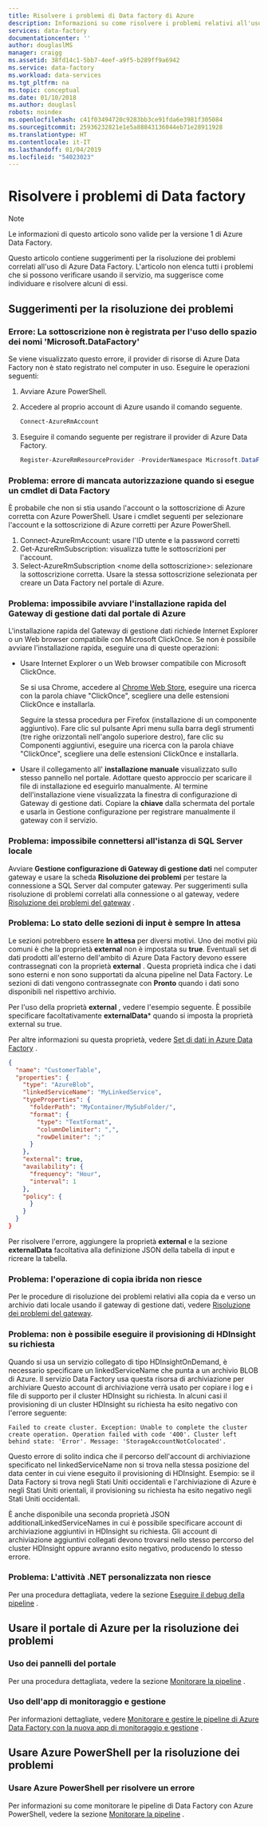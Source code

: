 ```yaml
---
title: Risolvere i problemi di Data factory di Azure
description: Informazioni su come risolvere i problemi relativi all'uso di Data factory di Azure.
services: data-factory
documentationcenter: ''
author: douglaslMS
manager: craigg
ms.assetid: 38fd14c1-5bb7-4eef-a9f5-b289ff9a6942
ms.service: data-factory
ms.workload: data-services
ms.tgt_pltfrm: na
ms.topic: conceptual
ms.date: 01/10/2018
ms.author: douglasl
robots: noindex
ms.openlocfilehash: c41f03494720c9283bb3ce91fda6e3981f305084
ms.sourcegitcommit: 25936232821e1e5a88843136044eb71e28911928
ms.translationtype: HT
ms.contentlocale: it-IT
ms.lasthandoff: 01/04/2019
ms.locfileid: "54023023"
---
```

# <a name="troubleshoot-data-factory-issues"></a>Risolvere i problemi di Data factory
> [!NOTE]
> Le informazioni di questo articolo sono valide per la versione 1 di Azure Data Factory. 

Questo articolo contiene suggerimenti per la risoluzione dei problemi correlati all'uso di Azure Data Factory. L'articolo non elenca tutti i problemi che si possono verificare usando il servizio, ma suggerisce come individuare e risolvere alcuni di essi.   

## <a name="troubleshooting-tips"></a>Suggerimenti per la risoluzione dei problemi
### <a name="error-the-subscription-is-not-registered-to-use-namespace-microsoftdatafactory"></a>Errore: La sottoscrizione non è registrata per l'uso dello spazio dei nomi 'Microsoft.DataFactory'
Se viene visualizzato questo errore, il provider di risorse di Azure Data Factory non è stato registrato nel computer in uso. Eseguire le operazioni seguenti:

1. Avviare Azure PowerShell.
2. Accedere al proprio account di Azure usando il comando seguente.

    ```powershell
    Connect-AzureRmAccount
    ```
3. Eseguire il comando seguente per registrare il provider di Azure Data Factory.

    ```powershell        
    Register-AzureRmResourceProvider -ProviderNamespace Microsoft.DataFactory
    ```

### <a name="problem-unauthorized-error-when-running-a-data-factory-cmdlet"></a>Problema: errore di mancata autorizzazione quando si esegue un cmdlet di Data Factory
È probabile che non si stia usando l'account o la sottoscrizione di Azure corretta con Azure PowerShell. Usare i cmdlet seguenti per selezionare l'account e la sottoscrizione di Azure corretti per Azure PowerShell.

1. Connect-AzureRmAccount: usare l'ID utente e la password corretti
2. Get-AzureRmSubscription: visualizza tutte le sottoscrizioni per l'account.
3. Select-AzureRmSubscription &lt;nome della sottoscrizione&gt;: selezionare la sottoscrizione corretta. Usare la stessa sottoscrizione selezionata per creare un Data Factory nel portale di Azure.

### <a name="problem-fail-to-launch-data-management-gateway-express-setup-from-azure-portal"></a>Problema: impossibile avviare l'installazione rapida del Gateway di gestione dati dal portale di Azure
L'installazione rapida del Gateway di gestione dati richiede Internet Explorer o un Web browser compatibile con Microsoft ClickOnce. Se non è possibile avviare l'installazione rapida, eseguire una di queste operazioni:

* Usare Internet Explorer o un Web browser compatibile con Microsoft ClickOnce.

    Se si usa Chrome, accedere al [Chrome Web Store](https://chrome.google.com/webstore/), eseguire una ricerca con la parola chiave "ClickOnce", scegliere una delle estensioni ClickOnce e installarla.

    Seguire la stessa procedura per Firefox (installazione di un componente aggiuntivo). Fare clic sul pulsante Apri menu sulla barra degli strumenti (tre righe orizzontali nell'angolo superiore destro), fare clic su Componenti aggiuntivi, eseguire una ricerca con la parola chiave "ClickOnce", scegliere una delle estensioni ClickOnce e installarla.
* Usare il collegamento all' **installazione manuale** visualizzato sullo stesso pannello nel portale. Adottare questo approccio per scaricare il file di installazione ed eseguirlo manualmente. Al termine dell'installazione viene visualizzata la finestra di configurazione di Gateway di gestione dati. Copiare la **chiave** dalla schermata del portale e usarla in Gestione configurazione per registrare manualmente il gateway con il servizio.  

### <a name="problem-fail-to-connect-to-on-premises-sql-server"></a>Problema: impossibile connettersi all'istanza di SQL Server locale
Avviare **Gestione configurazione di Gateway di gestione dati** nel computer gateway e usare la scheda **Risoluzione dei problemi** per testare la connessione a SQL Server dal computer gateway. Per suggerimenti sulla risoluzione di problemi correlati alla connessione o al gateway, vedere [Risoluzione dei problemi del gateway](data-factory-data-management-gateway.md#troubleshooting-gateway-issues) .   

### <a name="problem-input-slices-are-in-waiting-state-for-ever"></a>Problema: Lo stato delle sezioni di input è sempre In attesa
Le sezioni potrebbero essere **In attesa** per diversi motivi. Uno dei motivi più comuni è che la proprietà **external** non è impostata su **true**. Eventuali set di dati prodotti all'esterno dell'ambito di Azure Data Factory devono essere contrassegnati con la proprietà **external** . Questa proprietà indica che i dati sono esterni e non sono supportati da alcuna pipeline nel Data Factory. Le sezioni di dati vengono contrassegnate con **Pronto** quando i dati sono disponibili nel rispettivo archivio.

Per l'uso della proprietà **external** , vedere l'esempio seguente. È possibile specificare facoltativamente **externalData*** quando si imposta la proprietà external su true.

Per altre informazioni su questa proprietà, vedere [Set di dati in Azure Data Factory](data-factory-create-datasets.md) .

```json
{
  "name": "CustomerTable",
  "properties": {
    "type": "AzureBlob",
    "linkedServiceName": "MyLinkedService",
    "typeProperties": {
      "folderPath": "MyContainer/MySubFolder/",
      "format": {
        "type": "TextFormat",
        "columnDelimiter": ",",
        "rowDelimiter": ";"
      }
    },
    "external": true,
    "availability": {
      "frequency": "Hour",
      "interval": 1
    },
    "policy": {
      }
    }
  }
}
```

Per risolvere l'errore, aggiungere la proprietà **external** e la sezione **externalData** facoltativa alla definizione JSON della tabella di input e ricreare la tabella.

### <a name="problem-hybrid-copy-operation-fails"></a>Problema: l'operazione di copia ibrida non riesce
Per le procedure di risoluzione dei problemi relativi alla copia da e verso un archivio dati locale usando il gateway di gestione dati, vedere [Risoluzione dei problemi del gateway](data-factory-data-management-gateway.md#troubleshooting-gateway-issues).

### <a name="problem-on-demand-hdinsight-provisioning-fails"></a>Problema: non è possibile eseguire il provisioning di HDInsight su richiesta
Quando si usa un servizio collegato di tipo HDInsightOnDemand, è necessario specificare un linkedServiceName che punta a un archivio BLOB di Azure. Il servizio Data Factory usa questa risorsa di archiviazione per archiviare Questo account di archiviazione verrà usato per copiare i log e i file di supporto per il cluster HDInsight su richiesta.  In alcuni casi il provisioning di un cluster HDInsight su richiesta ha esito negativo con l'errore seguente:

```
Failed to create cluster. Exception: Unable to complete the cluster create operation. Operation failed with code '400'. Cluster left behind state: 'Error'. Message: 'StorageAccountNotColocated'.
```

Questo errore di solito indica che il percorso dell'account di archiviazione specificato nel linkedServiceName non si trova nella stessa posizione del data center in cui viene eseguito il provisioning di HDInsight. Esempio: se il Data Factory si trova negli Stati Uniti occidentali e l'archiviazione di Azure è negli Stati Uniti orientali, il provisioning su richiesta ha esito negativo negli Stati Uniti occidentali.

È anche disponibile una seconda proprietà JSON additionalLinkedServiceNames in cui è possibile specificare account di archiviazione aggiuntivi in HDInsight su richiesta. Gli account di archiviazione aggiuntivi collegati devono trovarsi nello stesso percorso del cluster HDInsight oppure avranno esito negativo, producendo lo stesso errore.

### <a name="problem-custom-net-activity-fails"></a>Problema: L'attività .NET personalizzata non riesce
Per una procedura dettagliata, vedere la sezione [Eseguire il debug della pipeline](data-factory-use-custom-activities.md#troubleshoot-failures) .

## <a name="use-azure-portal-to-troubleshoot"></a>Usare il portale di Azure per la risoluzione dei problemi
### <a name="using-portal-blades"></a>Uso dei pannelli del portale
Per una procedura dettagliata, vedere la sezione [Monitorare la pipeline](data-factory-build-your-first-pipeline-using-editor.md#monitor-a-pipeline) .

### <a name="using-monitor-and-manage-app"></a>Uso dell'app di monitoraggio e gestione
Per informazioni dettagliate, vedere [Monitorare e gestire le pipeline di Azure Data Factory con la nuova app di monitoraggio e gestione](data-factory-monitor-manage-app.md) .

## <a name="use-azure-powershell-to-troubleshoot"></a>Usare Azure PowerShell per la risoluzione dei problemi
### <a name="use-azure-powershell-to-troubleshoot-an-error"></a>Usare Azure PowerShell per risolvere un errore
Per informazioni su come monitorare le pipeline di Data Factory con Azure PowerShell, vedere la sezione [Monitorare la pipeline](data-factory-build-your-first-pipeline-using-powershell.md#monitor-pipeline) .

[adfgetstarted]: data-factory-copy-data-from-azure-blob-storage-to-sql-database.md
[use-custom-activities]: data-factory-use-custom-activities.md
[troubleshoot]: data-factory-troubleshoot.md
[developer-reference]: http://go.microsoft.com/fwlink/?LinkId=516908
[cmdlet-reference]: http://go.microsoft.com/fwlink/?LinkId=517456
[json-scripting-reference]: http://go.microsoft.com/fwlink/?LinkId=516971

[azure-portal]: https://portal.azure.com/

[image-data-factory-troubleshoot-with-error-link]: ./media/data-factory-troubleshoot/DataFactoryWithErrorLink.png

[image-data-factory-troubleshoot-datasets-with-errors-blade]: ./media/data-factory-troubleshoot/DatasetsWithErrorsBlade.png

[image-data-factory-troubleshoot-table-blade-with-problem-slices]: ./media/data-factory-troubleshoot/TableBladeWithProblemSlices.png

[image-data-factory-troubleshoot-activity-run-with-error]: ./media/data-factory-troubleshoot/ActivityRunDetailsWithError.png

[image-data-factory-troubleshoot-dataslice-blade-with-active-runs]: ./media/data-factory-troubleshoot/DataSliceBladeWithActivityRuns.png

[image-data-factory-troubleshoot-walkthrough2-with-errors-link]: ./media/data-factory-troubleshoot/Walkthrough2WithErrorsLink.png

[image-data-factory-troubleshoot-walkthrough2-datasets-with-errors]: ./media/data-factory-troubleshoot/Walkthrough2DataSetsWithErrors.png

[image-data-factory-troubleshoot-walkthrough2-table-with-problem-slices]: ./media/data-factory-troubleshoot/Walkthrough2TableProblemSlices.png

[image-data-factory-troubleshoot-walkthrough2-slice-activity-runs]: ./media/data-factory-troubleshoot/Walkthrough2DataSliceActivityRuns.png

[image-data-factory-troubleshoot-activity-run-details]: ./media/data-factory-troubleshoot/Walkthrough2ActivityRunDetails.png
